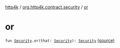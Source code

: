 [http4k](../index.md) / [org.http4k.contract.security](index.md) / [or](./or.md)

# or

`fun `[`Security`](-security/index.md)`.or(that: `[`Security`](-security/index.md)`): `[`Security`](-security/index.md) [(source)](https://github.com/http4k/http4k/blob/master/http4k-contract/src/main/kotlin/org/http4k/contract/security/Security.kt#L27)